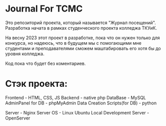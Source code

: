 # Journal For TCMC

Это репозиторий проекта, который называется "Журнал посещений". Разработка начата в рамках студенческого проекта колледжа ТКУиК.

На весну 2023 этот проект в разработке, пока что он нужен только для конкурса, но надеюсь, что в будущем мы с помогающими мне студентами и преподавателями сможем маштабировать его хотя бы до уровня колледжа.

Код пока что будет без коментариев.

# Стэк проекта:

Frontend - HTML, CSS, JS
Backend - native php
DataBase - MySQL
AdminPanel for DB - phpMyAdmin
Data Creation Scripts(for DB) - python

Server - Nginx
Server OS - Linux Ubuntu
Local Development Server - OpenServer
